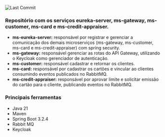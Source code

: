 ![Last Commit](https://img.shields.io/github/last-commit/santosjennifer/microservices-credit)

### Repositório com os serviços eureka-server, ms-gateway, ms-customer, ms-card e ms-credit-appraiser.

- **ms-eureka-server:** responsável por registrar e gerenciar a comunicação dos demais microserviços (ms-gateway, ms-customer, ms-card e ms-credit-appraiser) com spring security.
- **ms-gateway:** responsável gerenciar as rotas do API Gateway, utilizando o Keycloak como gerenciador de autenticação.
- **ms-customer:** responsável cadastrar e retornar os clientes.
- **ms-card:** responsável por cadastrar os cartões e vincular ao clientes consumindo eventos publicados no RabbitMQ.
- **ms-credit-appraiser:** responsável por aprovar limite e solicitar emissão do cartão para o cliente, publicando eventos no RabbitMQ.

### Principais ferramentas

- Java 21
- Maven
- Spring Boot 3.2.4
- Rabbit MQ
- Keycloak
